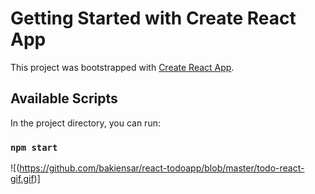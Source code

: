 # Getting Started with Create React App

This project was bootstrapped with [Create React App](https://github.com/facebook/create-react-app).

## Available Scripts

In the project directory, you can run:

### `npm start`

![(https://github.com/bakiensar/react-todoapp/blob/master/todo-react-gif.gif)]
